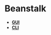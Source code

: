 # Beanstalk

* **[GUI](http://cloud-server-env.eba-bxvkwgme.us-west-1.elasticbeanstalk.com/customers)**
*  **[CLI](http://cloud-server-cli-dev.us-west-1.elasticbeanstalk.com/)**
